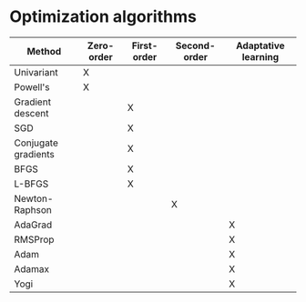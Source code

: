# Optimization algorithms


| Method                  | Zero-order | First-order | Second-order | Adaptative learning |
| ----------------------- | ---------- | ----------- | ------------ | ----------- |
| Univariant              | X          |             |              |                     |
| Powell's                | X          |             |              |                     |
| Gradient descent        |            | X           |              |                     |
| SGD                 |            | X           |              |                     |
| Conjugate gradients |            | X           |              |                     |
| BFGS                |            | X           |              |                     |
| L-BFGS              |            | X           |              |                     |
| Newton-Raphson          |            |             | X            |                     |
| AdaGrad             |            |             |              | X                   |
| RMSProp             |            |             |              | X                   |
| Adam                |            |             |              | X                   |
| Adamax                  |            |             |              | X                   |
| Yogi                    |            |             |              | X                   |
